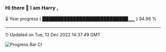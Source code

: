 ### Hi there 👋 I am Harry , 

⏳ Year progress { ████████████████████████████▁▁ } 94.96 %

---

⏰ Updated on Tue, 13 Dec 2022 14:37:49 GMT

![Progress Bar CI](https://github.com/duykhang68/duykhang68/workflows/Progress%20Bar%20CI/badge.svg)
